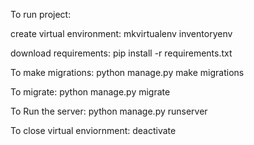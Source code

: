 To run project:

create virtual environment:
mkvirtualenv inventoryenv 

download requirements:
pip install -r requirements.txt 

To make migrations:
python manage.py make migrations 

To migrate:
python manage.py migrate 

To Run the server: 
python manage.py runserver 

To close virtual enviornment:
deactivate 


